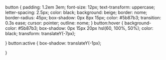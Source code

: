 button {
    padding: 1.2em 3em;
    font-size: 12px;
    text-transform: uppercase;
    letter-spacing: 2.5px;
    color: black;
    background: beige;
    border: nome;
    border-radius: 45px;
    box-shadow: 0px 8px 15px;
    color: #5b87b3;
    transition: 0.3s ease;
    cursor: pointer;
    outline: nome;
}
button:hover {
    background-color: #5b87b3;
    box-shadow: 0px 15px 20px hsl(60, 100%, 50%);
    color: black;
    transform: translateY(-7px);


}
button:active {
    box-shadow: translateY(-1px);

}

